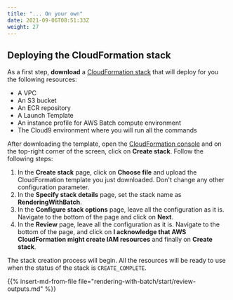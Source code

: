 ```yaml
---
title: "... On your own"
date: 2021-09-06T08:51:33Z
weight: 27
---
```


## Deploying the CloudFormation stack

As a first step, **download** a [CloudFormation stack](https://raw.githubusercontent.com/awslabs/ec2-spot-workshops/master/content/rendering-with-batch/rendering-with-batch.files/stack.yaml) that will deploy for you the following resources:

- A VPC
- An S3 bucket
- An ECR repository
- A Launch Template
- An instance profile for AWS Batch compute environment
- The Cloud9 environment where you will run all the commands

After downloading the template, open the [CloudFormation console](https://console.aws.amazon.com/cloudformation) and on the top-right corner of the screen, click on **Create stack**. Follow the following steps:

1. In the **Create stack** page, click on **Choose file** and upload the CloudFormation template you just downloaded. Don't change any other configuration parameter.
2. In the **Specify stack details** page, set the stack name as **RenderingWithBatch**.
3. In the **Configure stack options** page, leave all the configuration as it is. Navigate to the bottom of the page and click on **Next**.
4. In the **Review** page, leave all the configuration as it is. Navigate to the bottom of the page, and click on **I acknowledge that AWS CloudFormation might create IAM resources** and finally on **Create stack**.

The stack creation process will begin. All the resources will be ready to use when the status of the stack is `CREATE_COMPLETE`.

{{% insert-md-from-file file="rendering-with-batch/start/review-outputs.md" %}}